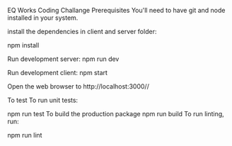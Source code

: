 EQ Works Coding Challange
Prerequisites
You'll need to have git and node installed in your system.

install the dependencies in client and server folder:

npm install

Run development server:
npm run dev

Run development client:
npm start 

Open the web browser to http://localhost:3000//

To test
To run unit tests:

npm run test
To build the production package
npm run build
To run linting, run:

npm run lint